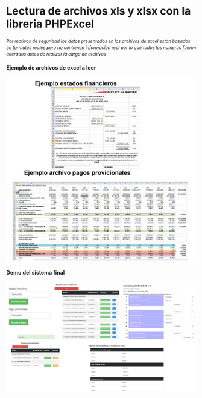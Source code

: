<h1>Lectura de archivos xls y xlsx con la libreria PHPExcel</h1>
<small><i>Por motivos de seguridad los datos presentados en los archivos de excel estan basados en formatos reales pero no contienen información real por lo que todos los numeros fueron alterados antes de realizar la carga de archivos</i></small>

<h4>Ejemplo de archivos de excel a leer</h4>

![Screenshot](EjemploArchivosLectura.png)

<h4>Demo del sistema final</h4>

![Screenshot](DemoPHPExcelLectura.png)

